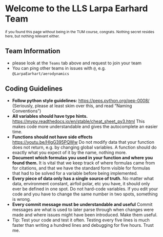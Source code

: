 # Welcome to the LLS Larpa Earhard Team
<sup>if you found this page without being in the TUM course, congrats. Nothing secret resides here, but nothing relevant either.</sup>
## Team Information
- please look at the ``Teams`` tab above and request to join your team
- You can ping other teams in issues with ``@``, e.g. ``@LarpaEarhart/aerodynamics``

## Coding Guidelines

- **Follow python style guidelines:** https://peps.python.org/pep-0008/
(Seriously, please at least skim over this, and read “Naming Conventions”)
- **All variables should have type hints.** https://mypy.readthedocs.io/en/stable/cheat_sheet_py3.html
This makes code more understandable and gives the autocomplete an easier time.
- **Functions should not have side effects** https://youtu.be/HlgG395PQWw
Do not modify data that your function does not return, e.g. by changing global variables. A function should do exactly what you expect of it by the name, nothing more.
- **Document which formulas you used in your function and where you found them.**
It is vital that we keep track of where formulas came from for citations, and that we have the standard form visible for formulas that had to be solved for a variable before being implemented.
- **Every piece of data only has a single source of truth.**
No matter what data, environment constant, airfoil polar, etc you have, it should only ever be defined in one spot. Do not hard-code variables. If you edit your code and you have to change the same number in two spots, something is wrong.
- **Every commit message must be understandable and useful**
Commit messages are what is used to later parse through when changes were made and where issues might have been introduced. Make them useful.
- Tip: Test your code and test it often. Testing every five lines is much faster than writing a hundred lines and debugging for five hours. Trust me.
